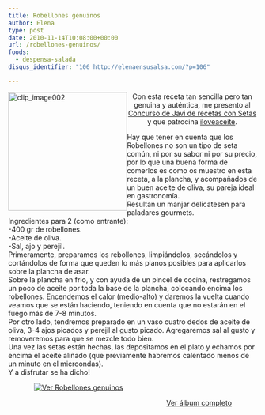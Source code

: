 ```yaml
---
title: Robellones genuinos
author: Elena
type: post
date: 2010-11-14T10:08:00+00:00
url: /robellones-genuinos/
foods:
  - despensa-salada
disqus_identifier: "106 http://elenaensusalsa.com/?p=106"

---
```

[<img align="left" alt="clip_image002" border="0" height="240" hspace="12" src="http://elenaensusalsa.com/wp-content/uploads/2010/11/clip_image002_thumb-5B4-5D.jpg" style="border-bottom-width: 0px; border-left-width: 0px; border-right-width: 0px; border-top-width: 0px; display: inline; margin-left: 0px; margin-right: 0px;" title="clip_image002" width="240" />][1] 

<div align="center">
</div>

<div align="center">
  Con esta receta tan sencilla pero tan genuina y auténtica, me presento al <a href="http://lacocinadejavitxulaborda.blogspot.com/2010/10/concurso-de-recetas-con-setas.html">Concurso de Javi de recetas con Setas</a> y que patrocina <a href="http://www.iloveaceite.com/">iloveaceite</a>.
</div>

Hay que tener en cuenta que los Robellones no son un tipo de seta común, ni por su sabor ni por su precio, por lo que una buena forma de comerlos es como os muestro en esta receta, a la plancha, y acompañados de un buen aceite de oliva, su pareja ideal en gastronomía.   
Resultan un manjar delicatesen para paladares gourmets.  
Ingredientes para 2 (como entrante):  
-400 gr de robellones.  
-Aceite de oliva.  
-Sal, ajo y perejil.  
Primeramente, preparamos los rebollones, limpiándolos, secándolos y cortándolos de forma que queden lo más planos posibles para aplicarlos sobre la plancha de asar.  
Sobre la plancha en frio, y con ayuda de un pincel de cocina, restregamos un poco de aceite por toda la base de la plancha, colocando encima los robellones. Encendemos el calor (medio-alto) y daremos la vuelta cuando veamos que se están haciendo, teniendo en cuenta que no estarán en el fuego más de 7-8 minutos.  
Por otro lado, tendremos preparado en un vaso cuatro dedos de aceite de oliva, 3-4 ajos picados y perejil al gusto picado. Agregaremos sal al gusto y removeremos para que se mezcle todo bien.  
Una vez las setas están hechas, las depositamos en el plato y echamos por encima el aceite aliñado (que previamente habremos calentado menos de un minuto en el microondas).  
Y a disfrutar se ha dicho!

<div style="display: block; float: none; margin-left: auto; margin-right: auto; padding-bottom: 0px; padding-left: 0px; padding-right: 0px; padding-top: 0px; width: 400px;">
  <a href="http://cid-a5354edc4ebfa1ec.skydrive.live.com/redir.aspx?page=browse&resid=A5354EDC4EBFA1EC!740&type=5" style="border-bottom: 0px; border-left: 0px; border-right: 0px; border-top: 0px;"><img alt="Ver Robellones genuinos" src="http://elenaensusalsa.com/wp-content/uploads/2010/11/InlineRepresentation4317f2c3-ff8b-446c-9946-d0c7984b0fdd-5B2-5D.jpg" style="border-bottom: 0px; border-left: 0px; border-right: 0px; border-top: 0px;" /></a></p> 
  
  <div style="text-align: right; width: 400px;">
    <a href="http://cid-a5354edc4ebfa1ec.skydrive.live.com/redir.aspx?page=browse&resid=A5354EDC4EBFA1EC!740&type=5">Ver álbum completo</a>
  </div>
</div>

 [1]: http://elenaensusalsa.com/wp-content/uploads/2010/11/clip_image002_thumb-5B4-5D.jpg
